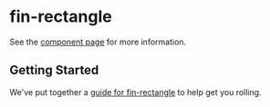 fin-rectangle
================

See the [component page](http://stevewirts.github.io/fin-rectangle/components/fin-rectangle/) for more information.

## Getting Started

We've put together a [guide for fin-rectangle](http://www.polymer-project.org/docs/start/reusableelements.html) to help get you rolling.
